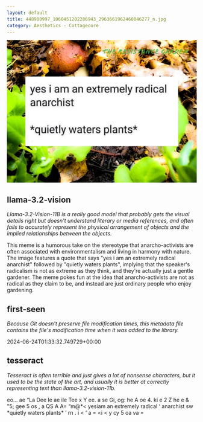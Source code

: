 ```yaml
---
layout: default
title: 448900997_1060451202286943_2963661962460046277_n.jpg
category: Aesthetics - Cottagecore
---
```


<div markdown="0"><a href="448900997_1060451202286943_2963661962460046277_n.jpg"><img class="photo" src="448900997_1060451202286943_2963661962460046277_n.jpg" /></a>

<h2>llama-3.2-vision</h2>
<p><i>Llama-3.2-Vision-11B is a really good model that probably gets the visual details right but doesn't understand literary or media references, and often fails to accurately represent the physical arrangement of objects and the implied relationships between the objects.</i></p>
<p>This meme is a humorous take on the stereotype that anarcho-activists are often associated with environmentalism and living in harmony with nature. The image features a quote that says &quot;yes i am an extremely radical anarchist&quot; followed by &quot;quietly waters plants&quot;, implying that the speaker&#x27;s radicalism is not as extreme as they think, and they&#x27;re actually just a gentle gardener. The meme pokes fun at the idea that anarcho-activists are not as radical as they claim to be, and instead are just ordinary people who enjoy gardening.</p>

<h2>first-seen</h2>
<p><i>Because Git doesn't preserve file modification times, this metadata file contains the file's modification time when it was added to the library.</i></p>
<p>2024-06-24T01:33:32.749729+00:00</p>

<h2>tesseract</h2>
<p><i>Tesseract is often terrible and just gives a lot of nonsense characters, but it used to be the state of the art, and usually it is better at correctly representing text than llama-3.2-vision-11b.</i></p>
<p>eo... ae “La Dee le ae ile Tee x Y ee. a se Gi, og: he A oe 4. ki e 2 Z he e &amp; &quot;5; gee 5 os , a QS A A= “m@*&lt; yesiam an extremely radical ‘ anarchist sw *quietly waters plants* ’ rn . i &lt; ‘ a = &lt;i &lt; y cy 5 oa va =</p>

</div>

